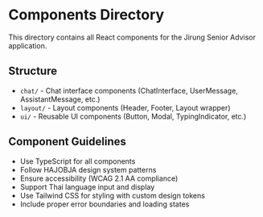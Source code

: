 # Components Directory

This directory contains all React components for the Jirung Senior Advisor application.

## Structure

- `chat/` - Chat interface components (ChatInterface, UserMessage, AssistantMessage, etc.)
- `layout/` - Layout components (Header, Footer, Layout wrapper)
- `ui/` - Reusable UI components (Button, Modal, TypingIndicator, etc.)

## Component Guidelines

- Use TypeScript for all components
- Follow HAJOBJA design system patterns
- Ensure accessibility (WCAG 2.1 AA compliance)
- Support Thai language input and display
- Use Tailwind CSS for styling with custom design tokens
- Include proper error boundaries and loading states
